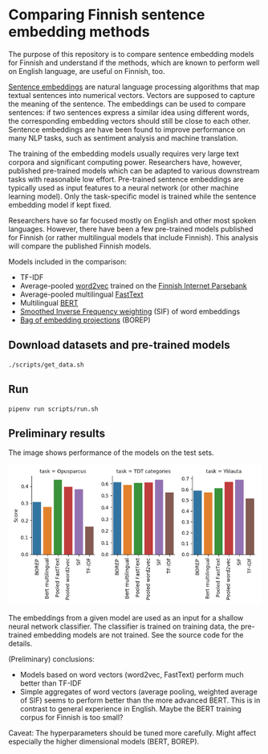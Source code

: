 # Comparing Finnish sentence embedding methods

The purpose of this repository is to compare sentence embedding models
for Finnish and understand if the methods, which are known to perform
well on English language, are useful on Finnish, too.

[Sentence embeddings](https://en.wikipedia.org/wiki/Sentence_embedding) are
natural language processing algorithms that map textual sentences into
numerical vectors. Vectors are supposed to capture the meaning of the
sentence. The embeddings can be used to compare sentences: if two
sentences express a similar idea using different words, the
corresponding embedding vectors should still be close to each other.
Sentence embeddings are have been found to improve performance on many
NLP tasks, such as sentiment analysis and machine translation.

The training of the embedding models usually requires very large text
corpora and significant computing power. Researchers have, however,
published pre-trained models which can be adapted to various
downstream tasks with reasonable low effort. Pre-trained sentence
embeddings are typically used as input features to a neural network
(or other machine learning model). Only the task-specific model is
trained while the sentence embedding model if kept fixed.

Researchers have so far focused mostly on English and other most
spoken languages. However, there have been a few pre-trained models
published for Finnish (or rather multilingual models that include
Finnish). This analysis will compare the published Finnish models.

Models included in the comparison:
* TF-IDF
* Average-pooled [word2vec](https://en.wikipedia.org/wiki/Word2vec) trained on the [Finnish Internet Parsebank](http://bionlp.utu.fi/finnish-internet-parsebank.html)
* Average-pooled multilingual [FastText](https://github.com/facebookresearch/fastText/blob/master/docs/crawl-vectors.md)
* Multilingual [BERT](https://github.com/google-research/bert/blob/master/multilingual.md)
* [Smoothed Inverse Frequency weighting](https://openreview.net/forum?id=SyK00v5xx) (SIF) of word embeddings
* [Bag of embedding projections](https://openreview.net/forum?id=BkgPajAcY7) (BOREP)

## Download datasets and pre-trained models

```
./scripts/get_data.sh
```

## Run

```
pipenv run scripts/run.sh
```

## Preliminary results

The image shows performance of the models on the test sets.

![Evaluation results on the test sets](images/scores-20190304.png)

The embeddings from a given model are used as an input for a shallow
neural network classifier. The classifier is trained on training data,
the pre-trained embedding models are not trained. See the source code
for the details.

(Preliminary) conclusions:
* Models based on word vectors (word2vec, FastText) perform much
  better than TF-IDF
* Simple aggregates of word vectors (average pooling, weighted average
  of SIF) seems to perform better than the more advanced BERT. This is
  in contrast to general experience in English. Maybe the BERT
  training corpus for Finnish is too small?

Caveat: The hyperparameters should be tuned more carefully. Might
affect especially the higher dimensional models (BERT, BOREP).
